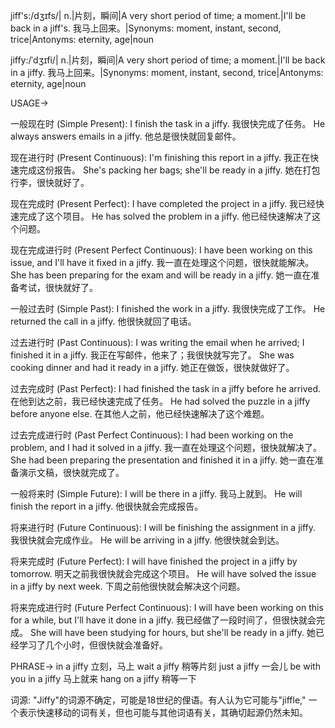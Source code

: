 jiff's:/dʒɪfs/| n.|片刻，瞬间|A very short period of time; a moment.|I'll be back in a jiff's. 我马上回来。|Synonyms: moment, instant, second, trice|Antonyms: eternity, age|noun

jiffy:/ˈdʒɪfi/| n.|片刻，瞬间|A very short period of time; a moment.|I'll be back in a jiffy. 我马上回来。|Synonyms: moment, instant, second, trice|Antonyms: eternity, age|noun


USAGE->

一般现在时 (Simple Present):
I finish the task in a jiffy. 我很快完成了任务。
He always answers emails in a jiffy. 他总是很快就回复邮件。

现在进行时 (Present Continuous):
I'm finishing this report in a jiffy. 我正在快速完成这份报告。
She's packing her bags; she'll be ready in a jiffy. 她在打包行李，很快就好了。

现在完成时 (Present Perfect):
I have completed the project in a jiffy. 我已经快速完成了这个项目。
He has solved the problem in a jiffy. 他已经快速解决了这个问题。

现在完成进行时 (Present Perfect Continuous):
I have been working on this issue, and I'll have it fixed in a jiffy. 我一直在处理这个问题，很快就能解决。
She has been preparing for the exam and will be ready in a jiffy. 她一直在准备考试，很快就好了。

一般过去时 (Simple Past):
I finished the work in a jiffy. 我很快完成了工作。
He returned the call in a jiffy. 他很快就回了电话。

过去进行时 (Past Continuous):
I was writing the email when he arrived; I finished it in a jiffy. 我正在写邮件，他来了；我很快就写完了。
She was cooking dinner and had it ready in a jiffy. 她正在做饭，很快就做好了。

过去完成时 (Past Perfect):
I had finished the task in a jiffy before he arrived. 在他到达之前，我已经快速完成了任务。
He had solved the puzzle in a jiffy before anyone else. 在其他人之前，他已经快速解决了这个难题。


过去完成进行时 (Past Perfect Continuous):
I had been working on the problem, and I had it solved in a jiffy. 我一直在处理这个问题，很快就解决了。
She had been preparing the presentation and finished it in a jiffy. 她一直在准备演示文稿，很快就完成了。

一般将来时 (Simple Future):
I will be there in a jiffy. 我马上就到。
He will finish the report in a jiffy. 他很快就会完成报告。

将来进行时 (Future Continuous):
I will be finishing the assignment in a jiffy. 我很快就会完成作业。
He will be arriving in a jiffy. 他很快就会到达。

将来完成时 (Future Perfect):
I will have finished the project in a jiffy by tomorrow. 明天之前我很快就会完成这个项目。
He will have solved the issue in a jiffy by next week. 下周之前他很快就会解决这个问题。

将来完成进行时 (Future Perfect Continuous):
I will have been working on this for a while, but I'll have it done in a jiffy. 我已经做了一段时间了，但很快就会完成。
She will have been studying for hours, but she'll be ready in a jiffy. 她已经学习了几个小时，但很快就会准备好。


PHRASE->
in a jiffy  立刻，马上
wait a jiffy  稍等片刻
just a jiffy  一会儿
be with you in a jiffy  马上就来
hang on a jiffy  稍等一下


词源:
"Jiffy"的词源不确定，可能是18世纪的俚语。有人认为它可能与"jiffle," 一个表示快速移动的词有关，但也可能与其他词语有关，其确切起源仍然未知。
